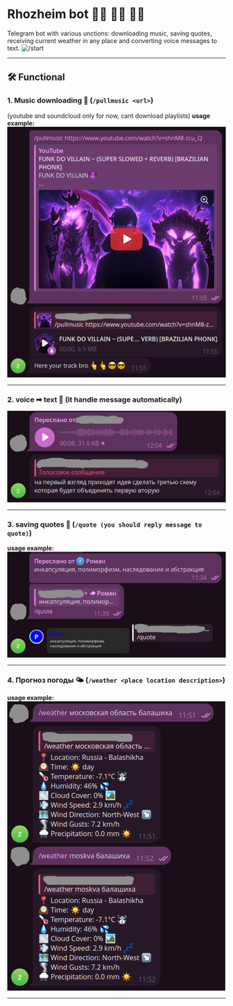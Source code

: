 # Rhozheim bot 💪🤖 💪😤 💪😎

Telegram bot with various unctions: downloading music, saving quotes, receiving current  weather in any place and converting voice messages to text.
![/start](hello_message.jpg)

---

## 🛠 Functional

### 1. Music downloading 🎵 (`/pullmusic <url>`)
(youtube and soundcloud only for now, cant download playlists) 
**usage example:**  
![/pullmusic](docs/pullmusic_command_usage.jpg)

---

### 2. voice ➡ text 🎤 (it handle message automatically)  
![voice to text usage example](docs/voice_to_text_translation.jpg)

---

### 3. saving quotes 📜 (`/quote (you should reply message to quote)`)
**usage example:**  
![/quote](docs/quote_command_usage.jpg)  

---

### 4. Прогноз погоды 🌤 (`/weather <place location description>`) 
**usage example:**  
![/weather](docs/weather_command_usage.jpg)

---
